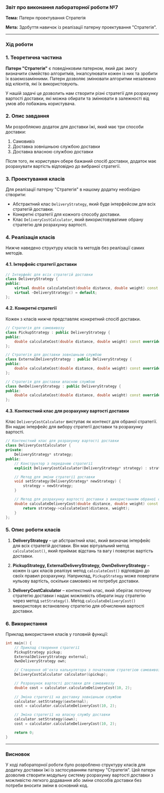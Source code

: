 ### Звіт про виконання лабораторної роботи №7

**Тема:** Патерн проектування Стратегія

**Мета:** Здобуття навичок із реалізації патерну проектування "Стратегія".

---

### Хід роботи

### 1. Теоретична частина

**Патерн "Стратегія"** є поведінковим патерном, який дає змогу визначити сімейство алгоритмів, інкапсулювати кожен із них та зробити їх взаємозамінними. Патерн дозволяє змінювати алгоритми незалежно від клієнтів, які їх використовують. 

У нашій задачі це дозволить нам створити різні стратегії для розрахунку вартості доставки, які можна обирати та змінювати в залежності від умов або побажань користувача.

### 2. Опис завдання

Ми розробляємо додаток для доставки їжі, який має три способи доставки:
1. Самовивіз
2. Доставка зовнішньою службою доставки
3. Доставка власною службою доставки

Після того, як користувач обере бажаний спосіб доставки, додаток має розрахувати вартість відповідно до вибраної стратегії.

### 3. Проектування класів

Для реалізації патерну "Стратегія" в нашому додатку необхідно створити:
- Абстрактний клас `DeliveryStrategy`, який буде інтерфейсом для всіх стратегій доставки.
- Конкретні стратегії для кожного способу доставки.
- Клас `DeliveryCostCalculator`, який використовуватиме обрану стратегію для розрахунку вартості.

### 4. Реалізація класів

Нижче наведено структуру класів та методів без реалізації самих методів.

#### 4.1. Інтерфейс стратегії доставки

```cpp
// Інтерфейс для всіх стратегій доставки
class DeliveryStrategy {
public:
    virtual double calculateCost(double distance, double weight) const = 0;
    virtual ~DeliveryStrategy() = default;
};
```

#### 4.2. Конкретні стратегії

Кожен з класів нижче представляє конкретний спосіб доставки.

```cpp
// Стратегія для самовивозу
class PickupStrategy : public DeliveryStrategy {
public:
    double calculateCost(double distance, double weight) const override;
};

// Стратегія для доставки зовнішньою службою
class ExternalDeliveryStrategy : public DeliveryStrategy {
public:
    double calculateCost(double distance, double weight) const override;
};

// Стратегія для доставки власною службою
class OwnDeliveryStrategy : public DeliveryStrategy {
public:
    double calculateCost(double distance, double weight) const override;
};
```

#### 4.3. Контекстний клас для розрахунку вартості доставки

Клас `DeliveryCostCalculator` виступає як контекст для обраної стратегії. Він надає інтерфейс для вибору стратегії доставки та розрахунку вартості.

```cpp
// Контекстний клас для розрахунку вартості доставки
class DeliveryCostCalculator {
private:
    DeliveryStrategy* strategy;
public:
    // Конструктор з передачею стратегії
    explicit DeliveryCostCalculator(DeliveryStrategy* strategy) : strategy(strategy) {}

    // Метод для зміни стратегії доставки
    void setStrategy(DeliveryStrategy* newStrategy) {
        strategy = newStrategy;
    }

    // Метод для розрахунку вартості доставки з використанням обраної стратегії
    double calculateDeliveryCost(double distance, double weight) const {
        return strategy->calculateCost(distance, weight);
    }
};
```

### 5. Опис роботи класів

1. **DeliveryStrategy** – це абстрактний клас, який визначає інтерфейс для всіх стратегій доставки. Він має віртуальний метод `calculateCost()`, який приймає відстань та вагу і повертає вартість доставки.
  
2. **PickupStrategy, ExternalDeliveryStrategy, OwnDeliveryStrategy** – кожен із цих класів реалізує метод `calculateCost()` відповідно до своїх правил розрахунку. Наприклад, `PickupStrategy` може повертати нульову вартість, оскільки самовивіз не потребує доставки.

3. **DeliveryCostCalculator** – контекстний клас, який зберігає поточну стратегію доставки і надає можливість обирати іншу стратегію через метод `setStrategy()`. Метод `calculateDeliveryCost()` використовує встановлену стратегію для обчислення вартості доставки.

### 6. Використання

Приклад використання класів у головній функції:

```cpp
int main() {
    // Приклад створення стратегії
    PickupStrategy pickup;
    ExternalDeliveryStrategy external;
    OwnDeliveryStrategy own;

    // Створення об'єкта калькулятора з початковою стратегією самовивозу
    DeliveryCostCalculator calculator(&pickup);

    // Розрахунок вартості доставки для самовивозу
    double cost = calculator.calculateDeliveryCost(10, 2);
    
    // Зміна стратегії на доставку зовнішньою службою
    calculator.setStrategy(&external);
    cost = calculator.calculateDeliveryCost(10, 2);

    // Зміна стратегії на власну службу доставки
    calculator.setStrategy(&own);
    cost = calculator.calculateDeliveryCost(10, 2);

    return 0;
}
```
---

### Висновок

У ході лабораторної роботи було розроблено структуру класів для додатку доставки їжі із застосуванням патерну "Стратегія". Цей патерн дозволив створити модульну систему розрахунку вартості доставки з можливістю легкого додавання або зміни способів доставки без потреби вносити зміни в основний код.
